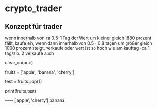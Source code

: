 # crypto_trader

## Konzept für trader

wenn innerhalb von ca 0.5-1 Tag der Wert um kleiner gleich 1880 prozent fällt, kaufe ein,
wenn dann innerhalb von 0.5 - 0.8 tagen um größer gleich 1000 prozent steigt, verkaufe oder wert ist so hoch wie am kauftag -ca 1 tag/z.b. 2 verkaufe auch

clear_output()


fruits = ['apple', 'banana', 'cherry']


test = fruits.pop(1)

print(fruits,test)


---- ['apple', 'cherry'] banana


